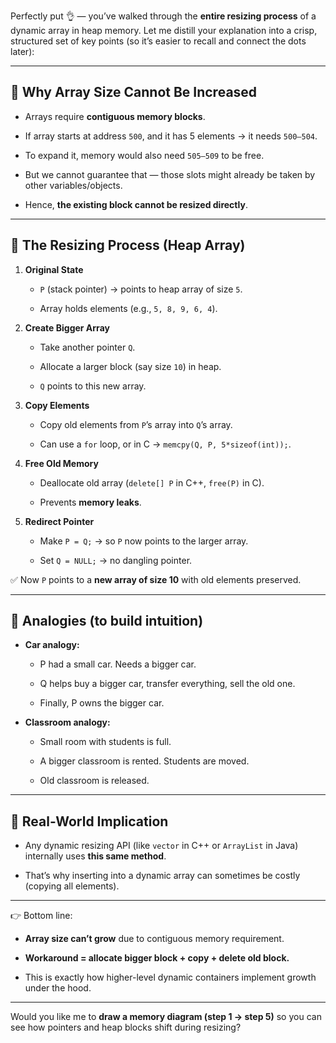 Perfectly put 👌 — you’ve walked through the **entire resizing process** of a dynamic array in heap memory. Let me distill your explanation into a crisp, structured set of key points (so it’s easier to recall and connect the dots later):

---

## 🔹 Why Array Size Cannot Be Increased

- Arrays require **contiguous memory blocks**.
    
- If array starts at address `500`, and it has 5 elements → it needs `500–504`.
    
- To expand it, memory would also need `505–509` to be free.
    
- But we cannot guarantee that — those slots might already be taken by other variables/objects.
    
- Hence, **the existing block cannot be resized directly**.
    

---

## 🔹 The Resizing Process (Heap Array)

1. **Original State**
    
    - `P` (stack pointer) → points to heap array of size `5`.
        
    - Array holds elements (e.g., `5, 8, 9, 6, 4`).
        
2. **Create Bigger Array**
    
    - Take another pointer `Q`.
        
    - Allocate a larger block (say size `10`) in heap.
        
    - `Q` points to this new array.
        
3. **Copy Elements**
    
    - Copy old elements from `P`’s array into `Q`’s array.
        
    - Can use a `for` loop, or in C → `memcpy(Q, P, 5*sizeof(int));`.
        
4. **Free Old Memory**
    
    - Deallocate old array (`delete[] P` in C++, `free(P)` in C).
        
    - Prevents **memory leaks**.
        
5. **Redirect Pointer**
    
    - Make `P = Q;` → so `P` now points to the larger array.
        
    - Set `Q = NULL;` → no dangling pointer.
        

✅ Now `P` points to a **new array of size 10** with old elements preserved.

---

## 🔹 Analogies (to build intuition)

- **Car analogy:**
    
    - P had a small car. Needs a bigger car.
        
    - Q helps buy a bigger car, transfer everything, sell the old one.
        
    - Finally, P owns the bigger car.
        
- **Classroom analogy:**
    
    - Small room with students is full.
        
    - A bigger classroom is rented. Students are moved.
        
    - Old classroom is released.
        

---

## 🔹 Real-World Implication

- Any dynamic resizing API (like `vector` in C++ or `ArrayList` in Java) internally uses **this same method**.
    
- That’s why inserting into a dynamic array can sometimes be costly (copying all elements).
    

---

👉 Bottom line:

- **Array size can’t grow** due to contiguous memory requirement.
    
- **Workaround = allocate bigger block + copy + delete old block.**
    
- This is exactly how higher-level dynamic containers implement growth under the hood.
    

---

Would you like me to **draw a memory diagram (step 1 → step 5)** so you can see how pointers and heap blocks shift during resizing?